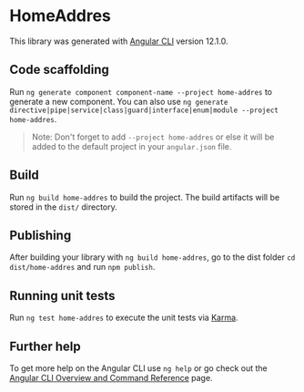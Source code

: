 # HomeAddres

This library was generated with [Angular CLI](https://github.com/angular/angular-cli) version 12.1.0.

## Code scaffolding

Run `ng generate component component-name --project home-addres` to generate a new component. You can also use `ng generate directive|pipe|service|class|guard|interface|enum|module --project home-addres`.
> Note: Don't forget to add `--project home-addres` or else it will be added to the default project in your `angular.json` file. 

## Build

Run `ng build home-addres` to build the project. The build artifacts will be stored in the `dist/` directory.

## Publishing

After building your library with `ng build home-addres`, go to the dist folder `cd dist/home-addres` and run `npm publish`.

## Running unit tests

Run `ng test home-addres` to execute the unit tests via [Karma](https://karma-runner.github.io).

## Further help

To get more help on the Angular CLI use `ng help` or go check out the [Angular CLI Overview and Command Reference](https://angular.io/cli) page.
